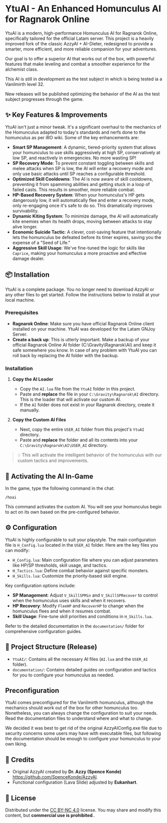 # YtuAI - An Enhanced Homunculus AI for Ragnarok Online

YtuAI is a modern, high-performance Homunculus AI for Ragnarok Online, specifically tailored for the official Latam server. This project is a heavily improved fork of the classic AzzyAI + AI-Dieter, redesigned to provide a smarter, more efficient, and more reliable companion for your adventures.

Our goal is to offer a superior AI that works out of the box, with powerful features that make leveling and combat a smoother experience for the alchemist class.

This AI is still in development as the test subject in which is being tested ia a Vanilmirth level 32. 

New releases will be published optimizing the behavior of the AI as the test subject progresses through the game.

## ✨ Key Features & Improvements

YtuAI isn't just a minor tweak. It's a significant overhaul to the mechanics of the Homunculus adapted to today's standards and nerfs done to the homunculus as per iRO wiki. Some of the key enhancements are:

-   **Smart SP Management**: A dynamic, tiered-priority system that allows your homunculus to use skills aggressively at high SP, conservatively at low SP, and reactively in emergencies. No more wasting SP!
-   **SP Recovery Mode**: To prevent constant toggling between skills and melee attacks when SP is low, the AI will enter a recovery mode and only use basic attacks until SP reaches a configurable threshold.
-   **Optimized Skill Cooldowns**: The AI is now aware of skill cooldowns, preventing it from spamming abilities and getting stuck in a loop of failed casts. This results in smoother, more reliable combat.
-   **HP-Based Recovery System**: When your homunculus's HP gets dangerously low, it will automatically flee and enter a recovery mode, only re-engaging once it's safe to do so. This dramatically improves survivability.
-   **Dynamic Kiting System**: To minimize damage, the AI will automatically kite enemies when its health drops, moving between attacks to stay alive longer.
-   **Economic Suicide Tactic**: A clever, cost-saving feature that intentionally lets the homunculus be defeated before its timer expires, saving you the expense of a "Seed of Life."
-   **Aggressive Skill Usage**: We've fine-tuned the logic for skills like `Caprice`, making your homunculus a more proactive and effective damage dealer.

## 📦 Installation

YtuAI is a complete package. You no longer need to download AzzyAI or any other files to get started. Follow the instructions below to install at your local machine.

### Prerequisites

-   **Ragnarok Online**: Make sure you have official Ragnarok Online client installed on your machine. YtuAI was developed for the Latam GNJoy Server.
-   **Create a back up**: This is utterly important. Make a backup of your official Ragnarok Online AI folder (C:\Gravity\Ragnarok\AI) and keep it safe somewhere you know. In case of any problem with YtuAI you can roll back by replacing the AI folder with the backup.

### Installation

1.  **Copy the AI Loader**
    -   Copy the `AI.lua` file from the `YtuAI` folder in this project.
    -   Paste and **replace** the file in your `C:\Gravity\Ragnarok\AI` directory. This is the loader that will activate our custom AI.
    -   If the `AI` folder does not exist in your Ragnarok directory, create it manually.

2.  **Copy the Custom AI Files**
    -   Next, copy the entire `USER_AI` folder from this project's `YtuAI` directory.
    -   Paste and **replace** the folder and all its contents into your `C:\Gravity\Ragnarok\AI\USER_AI` directory.

> 💡 This will activate the intelligent behavior of the homunculus with our custom tactics and improvements.

## 🧪 Activating the AI In-Game

In the game, type the following command in the chat:

```
/hoai
```

This command activates the custom AI. You will see your homunculus begin to act on its own based on the pre-configured behavior.

## ⚙️ Configuration

YtuAI is highly configurable to suit your playstyle. The main configuration file is `H_Config.lua` located in the `USER_AI` folder. Here are the key files you can modify:

- `H_Config.lua`: Main configuration file where you can adjust parameters like HP/SP thresholds, skill usage, and tactics.
- `H_Tactics.lua`: Define combat behavior against specific monsters.
- `H_Skills.lua`: Customize the priority-based skill engine.

Key configuration options include:

- **SP Management**: Adjust `V_SkillSPMin` and `V_SkillSPRecover` to control when the homunculus uses skills and when it recovers.
- **HP Recovery**: Modify `FleeHP` and `RecoverHP` to change when the homunculus flees and when it resumes combat.
- **Skill Usage**: Fine-tune skill priorities and conditions in `H_Skills.lua`.

Refer to the detailed documentation in the `documentation/` folder for comprehensive configuration guides.

## 📁 Project Structure (Release)

-   `YtuAI/`: Contains all the necessary AI files (`AI.lua` and the `USER_AI` folder).
-   `documentation/`: Contains detailed guides on configuration and tactics for you to configure your homunculus as needed.

## Preconfiguration

YtuAI comes preconfigured for the Vanilmirth homunculus, although the mechanics should work out of the box for other homunculus too. Nonetheless, you can always change the configuration to suit your needs. Read the documentation files to understand where and what to change.

We decided it was best to get rid of the original AzzyAIConfig.exe file due to security concerns some users may have with executable files, but following the documentation should be enough to configure your homunculus to your own liking.

## 🤝 Credits

-   Original AzzyAI created by **Dr. Azzy (Spence Konde)** https://github.com/SpenceKonde/AzzyAI.
-   Functional configuration (Lava Slide) adjusted by **Eukanhart**.

## 📜 License

Distributed under the [CC BY-NC 4.0](https://creativecommons.org/licenses/by-nc/4.0/) license. You may share and modify this content, but **commercial use is prohibited**..
